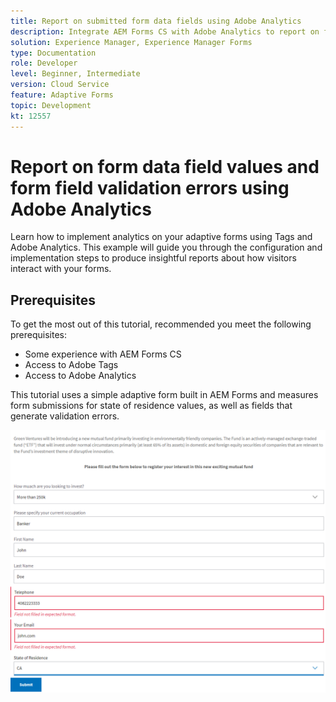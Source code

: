 ```yaml
---
title: Report on submitted form data fields using Adobe Analytics
description: Integrate AEM Forms CS with Adobe Analytics to report on form data fields
solution: Experience Manager, Experience Manager Forms
type: Documentation
role: Developer
level: Beginner, Intermediate
version: Cloud Service
feature: Adaptive Forms
topic: Development
kt: 12557
---
```

# Report on form data field values and form field validation errors using Adobe Analytics

Learn how to implement analytics on your adaptive forms using Tags and Adobe Analytics. This example will guide you through the configuration and implementation steps to produce insightful reports about how visitors interact with your forms.

## Prerequisites

 To get the most out of this tutorial, recommended you meet the following prerequisites:

 * Some experience with AEM Forms CS
 * Access to Adobe Tags
 * Access to Adobe Analytics



This tutorial uses a simple adaptive form built in AEM Forms and measures form submissions for state of residence values, as well as fields that generate validation errors.

![adaptive-form](assets/use-case.png)


